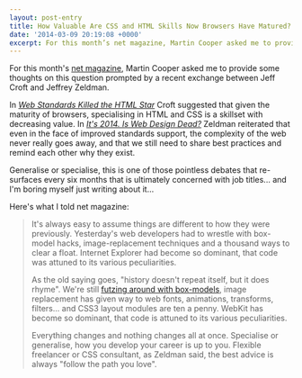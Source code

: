 ```yaml
---
layout: post-entry
title: How Valuable Are CSS and HTML Skills Now Browsers Have Matured?
date: '2014-03-09 20:19:08 +0000'
excerpt: For this month’s net magazine, Martin Cooper asked me to provide some thoughts on this question prompted by a recent exchange between Jeff Croft and Jeffrey Zeldman.
---
```

For this month's [net magazine][1], Martin Cooper asked me to provide some thoughts on this question prompted by a recent exchange between Jeff Croft and Jeffrey Zeldman.

In <cite>[Web Standards Killed the HTML Star][2]</cite> Croft suggested that given the maturity of browsers, specialising in HTML and CSS is a skillset with decreasing value. In <cite>[It's 2014. Is Web Design Dead?][3]</cite> Zeldman reiterated that even in the face of improved standards support, the complexity of the web never really goes away, and that we still need to share best practices and remind each other why they exist.

Generalise or specialise, this is one of those pointless debates that re-surfaces every six months that is ultimately concerned with job titles... and I'm boring myself just writing about it...

Here's what I told net magazine:

> It's always easy to assume things are different to how they were previously. Yesterday's web developers had to wrestle with box-model hacks, image-replacement techniques and a thousand ways to clear a float. Internet Explorer had become so dominant, that code was attuned to its various peculiarities.
> 
> As the old saying goes, "history doesn't repeat itself, but it does rhyme". We're still [futzing around with box-models][4], image replacement has given way to web fonts, animations, transforms, filters... and CSS3 layout modules are ten a penny. WebKit has become so dominant, that code is attuned to its various peculiarities.
> 
> Everything changes and nothing changes all at once. Specialise or generalise, how you develop your career is up to you. Flexible freelancer or CSS consultant, as Zeldman said, the best advice is always "follow the path you love".

[1]: http://netmagazine.com/
[2]: http://jeffcroft.com/blog/2014/jan/03/web-standards-killed-the-html-star/
[3]: http://www.zeldman.com/2014/01/06/its-2014-is-web-design-dead/
[4]: http://paulirish.com/2012/box-sizing-border-box-ftw/